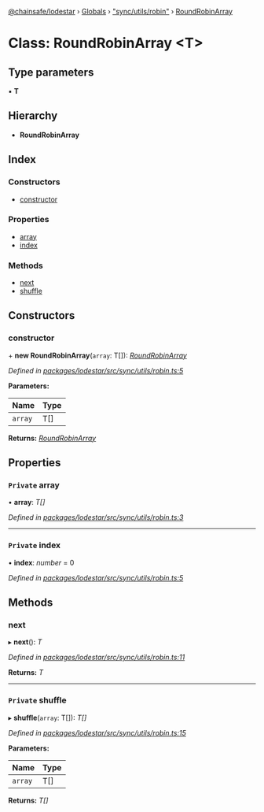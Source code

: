 [@chainsafe/lodestar](../README.md) › [Globals](../globals.md) › ["sync/utils/robin"](../modules/_sync_utils_robin_.md) › [RoundRobinArray](_sync_utils_robin_.roundrobinarray.md)

# Class: RoundRobinArray <**T**>

## Type parameters

▪ **T**

## Hierarchy

* **RoundRobinArray**

## Index

### Constructors

* [constructor](_sync_utils_robin_.roundrobinarray.md#constructor)

### Properties

* [array](_sync_utils_robin_.roundrobinarray.md#private-array)
* [index](_sync_utils_robin_.roundrobinarray.md#private-index)

### Methods

* [next](_sync_utils_robin_.roundrobinarray.md#next)
* [shuffle](_sync_utils_robin_.roundrobinarray.md#private-shuffle)

## Constructors

###  constructor

\+ **new RoundRobinArray**(`array`: T[]): *[RoundRobinArray](_sync_utils_robin_.roundrobinarray.md)*

*Defined in [packages/lodestar/src/sync/utils/robin.ts:5](https://github.com/ChainSafe/lodestar/blob/16dbdb2e2/packages/lodestar/src/sync/utils/robin.ts#L5)*

**Parameters:**

Name | Type |
------ | ------ |
`array` | T[] |

**Returns:** *[RoundRobinArray](_sync_utils_robin_.roundrobinarray.md)*

## Properties

### `Private` array

• **array**: *T[]*

*Defined in [packages/lodestar/src/sync/utils/robin.ts:3](https://github.com/ChainSafe/lodestar/blob/16dbdb2e2/packages/lodestar/src/sync/utils/robin.ts#L3)*

___

### `Private` index

• **index**: *number* = 0

*Defined in [packages/lodestar/src/sync/utils/robin.ts:5](https://github.com/ChainSafe/lodestar/blob/16dbdb2e2/packages/lodestar/src/sync/utils/robin.ts#L5)*

## Methods

###  next

▸ **next**(): *T*

*Defined in [packages/lodestar/src/sync/utils/robin.ts:11](https://github.com/ChainSafe/lodestar/blob/16dbdb2e2/packages/lodestar/src/sync/utils/robin.ts#L11)*

**Returns:** *T*

___

### `Private` shuffle

▸ **shuffle**(`array`: T[]): *T[]*

*Defined in [packages/lodestar/src/sync/utils/robin.ts:15](https://github.com/ChainSafe/lodestar/blob/16dbdb2e2/packages/lodestar/src/sync/utils/robin.ts#L15)*

**Parameters:**

Name | Type |
------ | ------ |
`array` | T[] |

**Returns:** *T[]*

